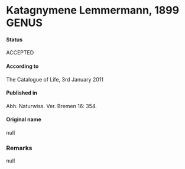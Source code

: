 Katagnymene Lemmermann, 1899 GENUS
=======

#### Status
ACCEPTED

#### According to
The Catalogue of Life, 3rd January 2011

#### Published in
Abh. Naturwiss. Ver. Bremen 16: 354.

#### Original name
null

### Remarks
null